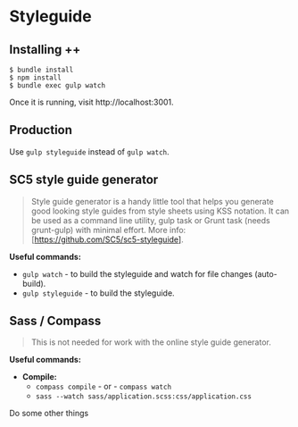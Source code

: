 # Styleguide


## Installing ++

    $ bundle install
    $ npm install
    $ bundle exec gulp watch


Once it is running, visit http://localhost:3001.

## Production
Use `gulp styleguide` instead of `gulp watch`.

## SC5 style guide generator

> Style guide generator is a handy little tool that helps you generate good looking style guides from style sheets using KSS notation. It can be used as a command line utility, gulp task or Grunt task (needs grunt-gulp) with minimal effort. More info: [https://github.com/SC5/sc5-styleguide].

**Useful commands:**

*   `gulp watch`      - to build the styleguide and watch for file changes (auto-build).
*   `gulp styleguide` - to build the styleguide.


## Sass / Compass
> This is not needed for work with the online style guide generator.

**Useful commands:**
*   __Compile:__
    *   `compass compile`  - or -  `compass watch`
    *   `sass --watch sass/application.scss:css/application.css`


Do some other things